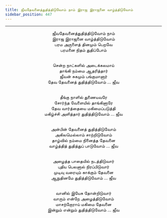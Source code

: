 ```yaml
---
title: ஜீவதேவனைத்துதித்திடுவோம் நாம் இராஜ இராஜனை வாழ்த்திடுவோம்
sidebar_position: 447
---
```


---
<center>
ஜீவதேவனைத்துதித்திடுவோம் நாம்<br/>
இராஜ இராஜனை வாழ்த்திடுவோம்<br/>
பரம அருளைத் தினமும் பெறவே<br/>
பரமனை நிதம் துதிப்போம்<br/><br/>

சென்ற நாட்களில் அடைக்கலமாய்<br/>
தாங்கி நம்மை ஆதரித்தார்<br/>
ஜீவன் சுகமும் பங்குமானார்<br/>
தேவ தேவனைத் துதித்திடுவோம்    ... ஜீவ<br/><br/>

தீங்கு நாளில் துணையவரே<br/>
சோர்ந்த வேளையில் தாங்கினாரே<br/>
தேவ வார்த்தையை மகிமைப்படுத்தி<br/>
மகிழ்ச்சி அளித்தார் துதித்திடுவோம்    ... ஜீவ<br/><br/>

அன்பின் தேவனைத் துதித்திடுவோம்<br/>
அகிலமெல்லாம் சாற்றிடுவோம்<br/>
தாழ்வில் நம்மை நினைத்த தேவனை<br/>
வாழ்த்தித் துதித்துப் பாடுவோம்    ... ஜீவ<br/><br/>

அழைத்த பாதையில் நடத்திடுவார்<br/>
புதிய பெலனால் நிரப்பிடுவார்<br/>
முடிவு வரையும் காக்கும் தேவனை<br/>
ஆநுதினமே துதித்திடுவோம்    ... ஜீவ<br/><br/>

வானில் இயேசு தோன்றிடுவார்<br/>
வாரும் என்றே அழைத்திடுவோம்<br/>
மாசற்றோராய் மகிமை தேவனை<br/>
இன்றும் என்றும் துதித்திடுவோம்    ... ஜீவ
</center>